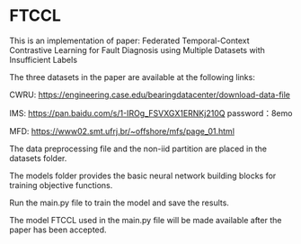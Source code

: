 # FTCCL
This is an implementation of paper: Federated Temporal-Context Contrastive Learning for Fault Diagnosis using Multiple Datasets with Insufficient Labels

The three datasets in the paper are available at the following links:

CWRU: https://engineering.case.edu/bearingdatacenter/download-data-file

IMS:  https://pan.baidu.com/s/1-IROg_FSVXGX1ERNKj210Q   password：8emo

MFD:  https://www02.smt.ufrj.br/~offshore/mfs/page_01.html

The data preprocessing file and the non-iid partition are placed in the datasets folder.

The models folder provides the basic neural network building blocks for training objective functions.

Run the main.py file to train the model and save the results.

The model FTCCL used in the main.py file will be made available after the paper has been accepted.



